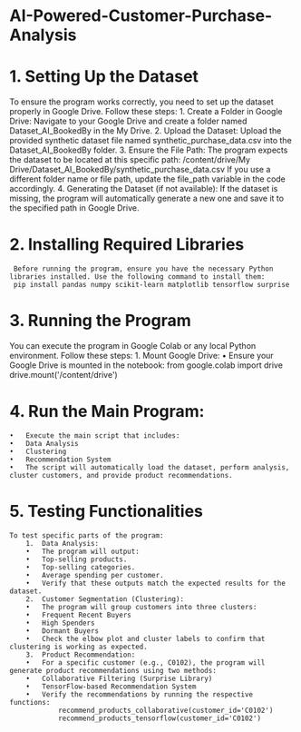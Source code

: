 # AI-Powered-Customer-Purchase-Analysis

# 1. Setting Up the Dataset

To ensure the program works correctly, you need to set up the dataset properly in Google Drive. Follow these steps:
	1.	Create a Folder in Google Drive:
	    Navigate to your Google Drive and create a folder named Dataset_AI_BookedBy in the My Drive.
	2.	Upload the Dataset:
  	  Upload the provided synthetic dataset file named synthetic_purchase_data.csv into the Dataset_AI_BookedBy folder.
	3.	Ensure the File Path:
	    The program expects the dataset to be located at this specific path: /content/drive/My Drive/Dataset_AI_BookedBy/synthetic_purchase_data.csv
      If you use a different folder name or file path, update the file_path variable in the code accordingly.
  4.	Generating the Dataset (if not available):
	    If the dataset is missing, the program will automatically generate a new one and save it to the specified path in Google Drive.

# 2. Installing Required Libraries
     Before running the program, ensure you have the necessary Python libraries installed. Use the following command to install them:
     pip install pandas numpy scikit-learn matplotlib tensorflow surprise

# 3. Running the Program

You can execute the program in Google Colab or any local Python environment. Follow these steps:
	1.	Mount Google Drive:
	•	Ensure your Google Drive is mounted in the notebook:
    from google.colab import drive
    drive.mount('/content/drive')


# 4.	Run the Main Program:
	•	Execute the main script that includes:
	•	Data Analysis
	•	Clustering
	•	Recommendation System
	•	The script will automatically load the dataset, perform analysis, cluster customers, and provide product recommendations.
# 5. Testing Functionalities

    To test specific parts of the program:
      	1.	Data Analysis:
      	•	The program will output:
      	•	Top-selling products.
      	•	Top-selling categories.
      	•	Average spending per customer.
      	•	Verify that these outputs match the expected results for the dataset.
      	2.	Customer Segmentation (Clustering):
      	•	The program will group customers into three clusters:
      	•	Frequent Recent Buyers
      	•	High Spenders
      	•	Dormant Buyers
      	•	Check the elbow plot and cluster labels to confirm that clustering is working as expected.
      	3.	Product Recommendation:
      	•	For a specific customer (e.g., C0102), the program will generate product recommendations using two methods:
      	•	Collaborative Filtering (Surprise Library)
      	•	TensorFlow-based Recommendation System
      	•	Verify the recommendations by running the respective functions:
                recommend_products_collaborative(customer_id='C0102')
                recommend_products_tensorflow(customer_id='C0102')
